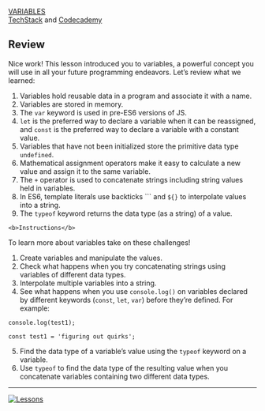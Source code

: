 [VARIABLES](https://drive.google.com/drive/folders/1bBT95ZTPACRT9YqtJIWHuPjjKv-kq7hw?usp=sharing)<br>
[TechStack](https://techstack.surge.sh) and [Codecademy](http://ssqt.co/mQfpbL0)

## Review

Nice work! This lesson introduced you to variables, a powerful concept you will use in all your future programming endeavors.
Let’s review what we learned:
1. Variables hold reusable data in a program and associate it with a name.
2. Variables are stored in memory.
3. The `var` keyword is used in pre-ES6 versions of JS.
4. `let` is the preferred way to declare a variable when it can be reassigned, and `const` is the preferred way to declare a variable with a constant value.
5. Variables that have not been initialized store the primitive data type `undefined`.
6. Mathematical assignment operators make it easy to calculate a new value and assign it to the same variable.
7. The `+` operator is used to concatenate strings including string values held in variables.
8. In ES6, template literals use backticks ``` and `${}` to interpolate values into a string.
9. The `typeof` keyword returns the data type (as a string) of a value.

```
<b>Instructions</b>
```

To learn more about variables take on these challenges!
1. Create variables and manipulate the values.
2. Check what happens when you try concatenating strings using variables of different data types.
3. Interpolate multiple variables into a string.
4. See what happens when you use `console.log()` on variables declared by different keywords (`const`, `let`, `var`) before they’re defined. For example:

```
console.log(test1);

const test1 = 'figuring out quirks';
```

5. Find the data type of a variable’s value using the `typeof` keyword on a variable.
6. Use `typeof` to find the data type of the resulting value when you concatenate variables containing two different data types.

--------------------------------------------------------------------------------

[![Lessons](https://s3.amazonaws.com/codecademy-content/courses/learn-javascript-variables/variable+boxes.svg)](https://drive.google.com/drive/folders/1bBT95ZTPACRT9YqtJIWHuPjjKv-kq7hw?usp=sharing)
